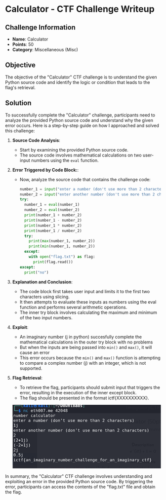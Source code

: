 # Calculator - CTF Challenge Writeup

## Challenge Information
- **Name**: Calculator
- **Points**: 50
- **Category**: Miscellaneous (Misc)

## Objective
The objective of the "Calculator" CTF challenge is to understand the given Python source code and identify the logic or condition that leads to the flag's retrieval.

## Solution
To successfully complete the "Calculator" challenge, participants need to analyze the provided Python source code and understand why the given error occurs. Here is a step-by-step guide on how I approached and solved this challenge:

1. **Source Code Analysis**:
   - Start by examining the provided Python source code.
   - The source code involves mathematical calculations on two user-input numbers using the `eval` function.

2. **Error Triggered by Code Block:**:
   - Now, analyze the source code that contains the challenge code:

      ```python
      number_1 = input("enter a number (don't use more than 2 characters)\n")[:2]
      number_2 = input("enter another number (don't use more than 2 characters)\n")[:2]
      try:
        number_1 = eval(number_1)
        number_2 = eval(number_2)
        print(number_1 + number_2)
        print(number_1 - number_2)
        print(number_1 * number_2)
        print(number_1 / number_2)
        try:
          print(max(number_1, number_2))
          print(min(number_1, number_2))
        except:
          with open("flag.txt") as flag:
            print(flag.read())
      except:
        print("no")
      ```

3. **Explanation and Conclusion**:
   - The code block first takes user input and limits it to the first two characters using slicing.
   - It then attempts to evaluate these inputs as numbers using the eval function and performs several arithmetic operations.
   - The inner try block involves calculating the maximum and minimum of the two input numbers.

4. **Exploit**:
   - An imaginary number (j in python) succesfully complete the mathematical calculations in the outer try block with no problems 
   - But when the inputs are being passed into `min()` and `max()`, it will cause an error 
   - This error occurs because the `min()` and `max()` function is attempting to compare a complex number (j) with an integer, which is not supported.

5. **Flag Retrieval**:
   - To retrieve the flag, participants should submit input that triggers the error, resulting in the execution of the inner except block.
   - The flag should be presented in the format ictf{XXXXXXXXXX}.


    ![Flag](flag.png)

In summary, the "Calculator" CTF challenge involves understanding and exploiting an error in the provided Python source code. By triggering the error, participants can access the contents of the "flag.txt" file and obtain the flag.